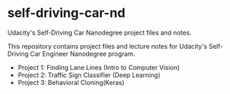 # self-driving-car-nd

Udacity's Self-Driving Car Nanodegree project files and notes.

This repository contains project files and lecture notes for Udacity's Self-Driving Car Engineer Nanodegree program.

- Project 1: Finding Lane Lines (Intro to Computer Vision)
- Project 2: Traffic Sign Classifier (Deep Learning)
- Project 3: Behavioral Cloning(Keras)
